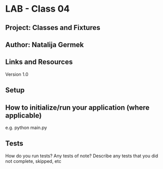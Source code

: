 # LAB - Class 04

## Project: Classes and Fixtures

## Author: Natalija Germek

## Links and Resources
Version 1.0
## Setup

## How to initialize/run your application (where applicable)

e.g. python main.py

## Tests

How do you run tests?
Any tests of note?
Describe any tests that you did not complete, skipped, etc